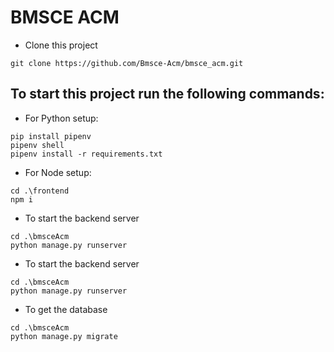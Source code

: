 # BMSCE ACM

- Clone this project
```
git clone https://github.com/Bmsce-Acm/bmsce_acm.git
```

## To start this project run the following commands:

- For Python setup:
```
pip install pipenv
pipenv shell
pipenv install -r requirements.txt
```

- For Node setup:
```
cd .\frontend
npm i
```

- To start the backend server
```
cd .\bmsceAcm
python manage.py runserver
```

- To start the backend server
```
cd .\bmsceAcm
python manage.py runserver
```

- To get the database
```
cd .\bmsceAcm
python manage.py migrate
```